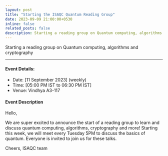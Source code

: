 ```yaml
---
layout: post
title: "Starting the ISAQC Quantum Reading Group"
date: 2023-09-09 21:00:00+0530
inline: false
related_posts: false
description: Starting a reading group on Quantum computing, algorithms and cryptography
---
```

Starting a reading group on Quantum computing, algorithms and cryptography

***


#### Event Details:

<ul>
    <li> Date: [11 September 2023] (weekly)</li>
    <li> Time: [05:00 PM IST to 06:30 PM IST] </li>
    <li> Venue: Vindhya A3-117 </li>
</ul>



#### Event Description

Hello, 
    
We are super excited to announce the start of a reading group to learn and discuss quantum computing, algorithms, cryptography and more!
Starting this week, we will meet every Tuesday 5PM to discuss the basics of quantum. Everyone is invited to join us for these talks.

Cheers,
ISAQC team
